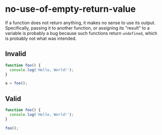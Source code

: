 # no-use-of-empty-return-value

If a function does not return anything, it makes no sense to use its output. Specifically, passing it to another function, or assigning its "result" to a variable is probably a bug because such functions return `undefined`, which is probably not what was intended.

## Invalid

<!-- eslint-skip -->
```js invalid
function foo() {
  console.log('Hello, World!');
}

a = foo();
```

## Valid

```js valid
function foo() {
  console.log('Hello, World!');
}

foo();
```
